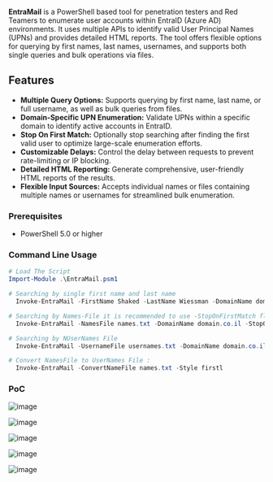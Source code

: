 **EntraMail** is a PowerShell based tool for penetration testers and Red Teamers to enumerate user accounts within EntraID (Azure AD) environments. It uses multiple APIs to identify valid User Principal Names (UPNs) and provides detailed HTML reports. The tool offers flexible options for querying by first names, last names, usernames, and supports both single queries and bulk operations via files.

## Features

- **Multiple Query Options:** Supports querying by first name, last name, or full username, as well as bulk queries from files.
- **Domain-Specific UPN Enumeration:** Validate UPNs within a specific domain to identify active accounts in EntraID.
- **Stop On First Match:** Optionally stop searching after finding the first valid user to optimize large-scale enumeration efforts.
- **Customizable Delays:** Control the delay between requests to prevent rate-limiting or IP blocking.
- **Detailed HTML Reporting:** Generate comprehensive, user-friendly HTML reports of the results.
- **Flexible Input Sources:** Accepts individual names or files containing multiple names or usernames for streamlined bulk enumeration.

### Prerequisites

- PowerShell 5.0 or higher

### Command Line Usage

```powershell
# Load The Script
Import-Module .\EntraMail.psm1
```
```powershell
# Searching by single first name and last name
  Invoke-EntraMail -FirstName Shaked -LastName Wiessman -DomainName domain.co.il
```
```powershell
# Searching by Names-File it is recommended to use -StopOnFirstMatch flag
  Invoke-EntraMail -NamesFile names.txt -DomainName domain.co.il -StopOnFirstMatch
```
```powershell
# Searching by NUserNames File
  Invoke-EntraMail -UsernameFile usernames.txt -DomainName domain.co.il -OutputFilePath report.html
```

```powershell
# Convert NamesFile to UserNames File :
  Invoke-EntraMail -ConvertNameFile names.txt -Style firstl 
```

### PoC

![image](https://github.com/user-attachments/assets/11e2771c-78c7-46c9-b049-6a1634bbf9c1)

![image](https://github.com/user-attachments/assets/54e93d3d-e9f8-4c91-8dfd-fecc40381219)

![image](https://github.com/user-attachments/assets/a7670d0c-4525-476e-8c8c-715231619409)

![image](https://github.com/user-attachments/assets/f0470fb4-e6f5-44fa-b4bb-96a938642633)

![image](https://github.com/user-attachments/assets/024f808e-9c00-4f8a-9c7f-c03d82b88b60)


